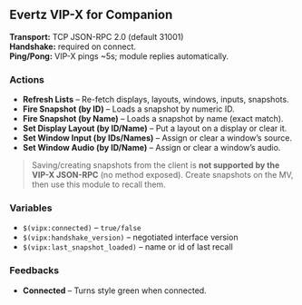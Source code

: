 ## Evertz VIP-X for Companion

**Transport:** TCP JSON-RPC 2.0 (default 31001)  
**Handshake:** required on connect.  
**Ping/Pong:** VIP-X pings ~5s; module replies automatically.

### Actions

- **Refresh Lists** – Re-fetch displays, layouts, windows, inputs, snapshots.
- **Fire Snapshot (by ID)** – Loads a snapshot by numeric ID.
- **Fire Snapshot (by Name)** – Loads a snapshot by name (exact match).
- **Set Display Layout (by ID/Name)** – Put a layout on a display or clear it.
- **Set Window Input (by IDs/Names)** – Assign or clear a window’s source.
- **Set Window Audio (by ID/Name)** – Assign or clear a window’s audio.

> Saving/creating snapshots from the client is **not supported by the VIP-X JSON-RPC** (no method exposed). Create snapshots on the MV, then use this module to recall them.

### Variables

- `$(vipx:connected)` – `true/false`
- `$(vipx:handshake_version)` – negotiated interface version
- `$(vipx:last_snapshot_loaded)` – name or id of last recall

### Feedbacks

- **Connected** – Turns style green when connected.

